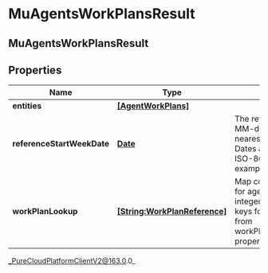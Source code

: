 # MuAgentsWorkPlansResult

## MuAgentsWorkPlansResult

## Properties

|Name | Type | Description | Notes|
|------------ | ------------- | ------------- | -------------|
| **entities** | [**[AgentWorkPlans]**](AgentWorkPlans) |  | [optional] |
| **referenceStartWeekDate** | [**Date**](Date) | The reference date in yyyy-MM-dd format rolled back to nearest BU start day of week. Dates are represented as an ISO-8601 string. For example: yyyy-MM-dd | |
| **workPlanLookup** | [**[String:WorkPlanReference]**](WorkPlanReference) | Map containing lookup values for agent work plans. The integer keys serves as lookup keys for effective work plan from workPlanLookupKeysPerWeek property | |



_PureCloudPlatformClientV2@163.0.0_
